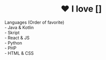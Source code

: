 <h1 align="center">❤️ I love []</h1>
<a>
  Languages (Order of favorite)<br>
  - Java & Kotlin<br>
  - Skript<br>
  - React & JS<br>
  - Python<br>
  - PHP<br>
  - HTML & CSS<br>
</a>

